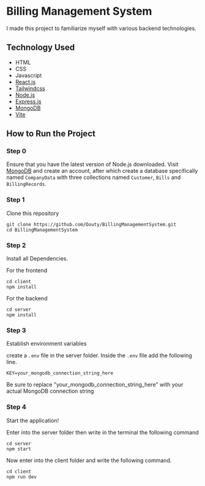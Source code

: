 # Billing Management System

I made this project to familiarize myself with various backend technologies.

## Technology Used

- HTML 
- CSS
- Javascript
- [React.js](https://react.dev/)
- [Tailwindcss](https://tailwindcss.com/)
- [Node.js](https://nodejs.org/en/)
- [Express.js](https://expressjs.com/)
- [MongoDB](https://www.mongodb.com/)
- [Vite](https://vitejs.dev/)

## How to Run the Project

### Step 0 
Ensure that you have the latest version of Node.js downloaded.
Visit [MongoDB](https://www.mongodb.com/) and create an account, after which create a database specifically named `CompanyData` with three collections named `Customer`, `Bills` and `BillingRecords`.

### Step 1 
Clone this repository <br>

`git clone https://github.com/Douty/BillingManagementSystem.git`<br>
`cd BillingManagementSystem`

### Step 2
Install all Dependencies.<br>

For the frontend 

`cd client`<br>
`npm install`<br>

For the backend

`cd server`<br>
`npm install`<br>

### Step 3 
Establish  environment variables 

create a `.env` file in the server folder. Inside the `.env` file add the following line.

`KEY=your_mongodb_connection_string_here`

Be sure to replace "your_mongodb_connection_string_here" with your actual MongoDB connection string

### Step 4
Start the application! 

Enter into the server folder then write in the terminal the following command

`cd server`<br>
`npm start`<br>

Now enter into the client folder and write the following command.

`cd client`<br>
`npm run dev`<br>


